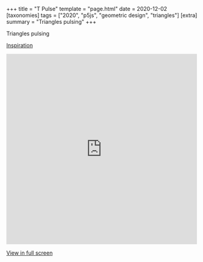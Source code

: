 +++
title = "T Pulse"
template = "page.html"
date = 2020-12-02
[taxonomies]
tags = ["2020", "p5js", "geometric design", "triangles"]
[extra]
summary = "Triangles pulsing"
+++

Triangles pulsing

<a target=_blank href="https://www.pinterest.nz/pin/226939268711839829/">Inspiration</a>

<embed
type="text/html"
src="https://vault.holocryptic.xyz/src/2020/TPulse"
width="500"
height="500"
/>


<a target=_blank href="https://vault.holocryptic.xyz/src/2020/TPulse">View in full screen</a>
